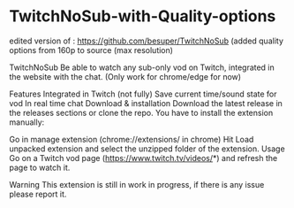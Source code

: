 # TwitchNoSub-with-Quality-options

edited version of : https://github.com/besuper/TwitchNoSub
(added quality options from 160p to source (max resolution)

TwitchNoSub
Be able to watch any sub-only vod on Twitch, integrated in the website with the chat. (Only work for chrome/edge for now)

Features
Integrated in Twitch (not fully)
Save current time/sound state for vod
In real time chat
Download & installation
Download the latest release in the releases sections or clone the repo. You have to install the extension manually:

Go in manage extension (chrome://extensions/ in chrome)
Hit Load unpacked extension and select the unzipped folder of the extension.
Usage
Go on a Twitch vod page (https://www.twitch.tv/videos/*) and refresh the page to watch it.

Warning
This extension is still in work in progress, if there is any issue please report it.
